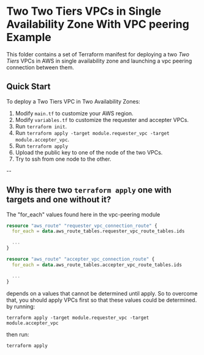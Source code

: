# Two Two Tiers VPCs in Single Availability Zone With VPC peering Example

This folder contains a set of Terraform manifest for deploying a two *Two Tiers* VPCs in AWS in single availability zone
and launching a vpc peering connection between them.

## Quick Start

To deploy a Two Tiers VPC in Two Availability Zones:

1. Modify `main.tf` to customize your AWS region.
2. Modify `variables.tf` to customize the requester and accepter VPCs.
3. Run `terraform init`.
4. Run `terraform apply -target module.requester_vpc -target module.accepter_vpc`.
5. Run `terraform apply`
6. Upload the public key to one of the node of the two VPCs.
7. Try to ssh from one node to the other.

--

## Why is there two `terraform apply` one with targets and one without it?


The "for_each" values found here in the vpc-peering module
```tf
resource "aws_route" "requester_vpc_connection_route" {
  for_each = data.aws_route_tables.requester_vpc_route_tables.ids

  ...
}

resource "aws_route" "accepter_vpc_connection_route" {
  for_each = data.aws_route_tables.accepter_vpc_route_tables.ids

  ...
}
```
depends on a values that cannot be determined until apply. 
So to overcome that, you should apply VPCs first so that these values could be determined.
by running:

```
terraform apply -target module.requester_vpc -target module.accepter_vpc
```

then run:

```
terraform apply
```

